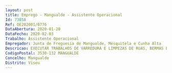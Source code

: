 ```yaml
--- 
layout: post
title: Emprego - Mangualde - Assistente Operacional
Id: 73858
Ref: OE202001/0776
DataAbertura: 2020-01-20
DataFecho: 2020-02-03
Trabalho: Assistente Operacional
Empregador: Junta de Freguesia de Mangualde, Mesquitela e Cunha Alta
Descricao: EXECUTAR TRABALHOS DE VARREDURA E LIMPEZAS DE RUAS, BERMAS E VALETAS, REMOÇÃO DE LIXOS E EQUIPARADOS, CONSERVAÇÃO REPARAÇÃO DE CAMINHOS E PAVIMENTOS E CONSTRUÇÃO DE MUROS.
CodigoPostal: 3530-132 MANGUALDE
Concelho: Mangualde
Distrito: Viseu
--- 
```

